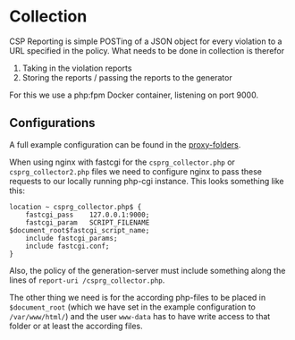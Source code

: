 # Collection
CSP Reporting is simple POSTing of a JSON object for every violation to a URL specified in the policy. What needs to be done in collection is therefor
 1. Taking in the violation reports
 2. Storing the reports / passing the reports to the generator

For this we use a php:fpm Docker container, listening on port 9000.

## Configurations
A full example configuration can be found in the [proxy-folders](../proxygen/).

When using nginx with fastcgi for the `csprg_collector.php` or `csprg_collector2.php` files we need to configure nginx to pass these requests to our locally running php-cgi instance. This looks something like this:

```
location ~ csprg_collector.php$ {
	fastcgi_pass	127.0.0.1:9000;
	fastcgi_param	SCRIPT_FILENAME	$document_root$fastcgi_script_name;
	include	fastcgi_params;
	include	fastcgi.conf;
}
```

Also, the policy of the generation-server must include something along the lines of `report-uri /csprg_collector.php`.

The other thing we need is for the according php-files to be placed in `$document_root` (which we have set in the example configuration to `/var/www/html/`) and the user `www-data` has to have write access to that folder or at least the according files.
